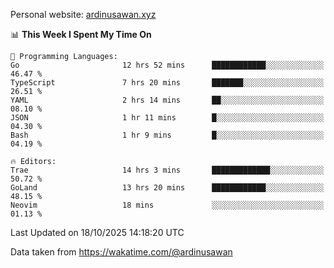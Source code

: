 Personal website: [ardinusawan.xyz](https://ardinusawan.xyz)

<!--START_SECTION:waka-->
📊 **This Week I Spent My Time On** 

```text
💬 Programming Languages: 
Go                       12 hrs 52 mins      ████████████░░░░░░░░░░░░░   46.47 % 
TypeScript               7 hrs 20 mins       ███████░░░░░░░░░░░░░░░░░░   26.51 % 
YAML                     2 hrs 14 mins       ██░░░░░░░░░░░░░░░░░░░░░░░   08.10 % 
JSON                     1 hr 11 mins        █░░░░░░░░░░░░░░░░░░░░░░░░   04.30 % 
Bash                     1 hr 9 mins         █░░░░░░░░░░░░░░░░░░░░░░░░   04.19 % 

🔥 Editors: 
Trae                     14 hrs 3 mins       █████████████░░░░░░░░░░░░   50.72 % 
GoLand                   13 hrs 20 mins      ████████████░░░░░░░░░░░░░   48.15 % 
Neovim                   18 mins             ░░░░░░░░░░░░░░░░░░░░░░░░░   01.13 % 
```


 Last Updated on 18/10/2025 14:18:20 UTC
<!--END_SECTION:waka-->
Data taken from https://wakatime.com/@ardinusawan
